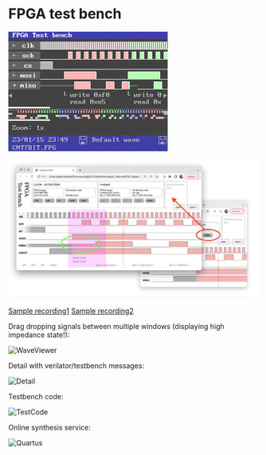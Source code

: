 # FPGA test bench

![app.png](res/app.png)

![waveviewer.png](res/waveviewer.png)

[Sample recording1](https://rawgit.valky.eu/gabonator/LA104/master/system/apps_featured/133_fpgawave/res/readme1.html)
[Sample recording2](https://rawgit.valky.eu/gabonator/LA104/master/system/apps_featured/133_fpgawave/res/readme2.html)

Drag dropping signals between multiple windows (displaying high impedance state!):

![WaveViewer](https://rawgit.valky.eu/gabonator/LA104/master/system/apps_featured/133_fpgawave/res/waveviewer.png)

Detail with verilator/testbench messages:

![Detail](https://rawgit.valky.eu/gabonator/LA104/master/system/apps_featured/133_fpgawave/res/detail.png)

Testbench code:

![TestCode](https://rawgit.valky.eu/gabonator/LA104/master/system/apps_featured/133_fpgawave/res/testcode.png)

Online synthesis service:

![Quartus](https://rawgit.valky.eu/gabonator/LA104/master/system/apps_featured/133_fpgawave/res/quartus.png)

